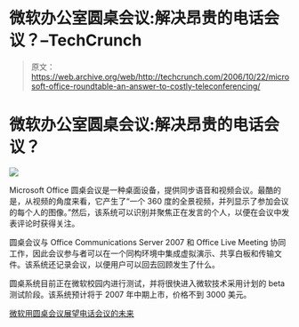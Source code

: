 # 微软办公室圆桌会议:解决昂贵的电话会议？–TechCrunch

> 原文：<https://web.archive.org/web/http://techcrunch.com/2006/10/22/microsoft-office-roundtable-an-answer-to-costly-teleconferencing/>

# 微软办公室圆桌会议:解决昂贵的电话会议？

![](img/4ff65fb453888c7641af8eafd85e8432.png)

Microsoft Office 圆桌会议是一种桌面设备，提供同步语音和视频会议。最酷的是，从视频的角度来看，它产生了“一个 360 度的全景视频，并列显示了参加会议的每个人的图像。”然后，该系统可以识别并聚焦正在发言的个人，以便在会议中发表评论时获得关注。

圆桌会议与 Office Communications Server 2007 和 Office Live Meeting 协同工作，因此会议参与者可以在一个同构环境中集成虚拟演示、共享白板和传输文件。该系统还记录会议，以便用户可以回去回顾发生了什么。

圆桌系统目前正在微软校园内进行测试，并将很快进入微软技术采用计划的 beta 测试阶段。该系统预计将于 2007 年中期上市，价格不到 3000 美元。

 [微软用圆桌会议展望电话会议的未来](https://web.archive.org/web/20210228102326/http://www.microsoft.com/presspass/features/2006/oct06/10-20officeroundtable.mspx)